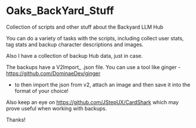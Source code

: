 # Oaks_BackYard_Stuff
Collection of scripts and other stuff about the Backyard LLM Hub

You can do a variety of tasks with the scripts, including collect user stats, tag stats and backup character descriptions and images.

Also I have a collection of backup Hub data, just in case.

The backups have a V2Import_ .json file.  You can use a tool like ginger -
https://github.com/DominaeDev/ginger
- to then import the json from v2, attach an image and then save it into the format of your choice!

Also keep an eye on https://github.com/JStepUX/CardShark which may prove useful when working with backups.

Thanks!
